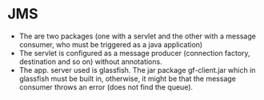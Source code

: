 # JMS
- The are two packages (one with a servlet and the other with a message consumer, who must be triggered as a java application)
- The servlet is configured as a message producer (connection factory, destination and so on) without annotations.
- The app. server used is glassfish. The jar package gf-client.jar which in glassfish must be built in, otherwise, it might be that the message consumer throws an error (does not find the queue).

